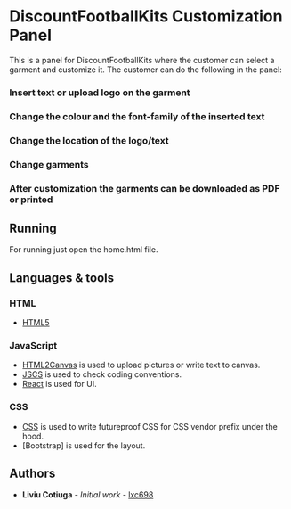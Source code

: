 # DiscountFootballKits Customization Panel

This is a panel for DiscountFootballKits where the customer can select a garment and customize it. The customer can do the following in the panel: 
### Insert text or upload logo on the garment
### Change the colour and the font-family of the inserted text
### Change the location of the logo/text
### Change garments 
### After customization the garments can be downloaded as PDF or printed


## Running

For running just open the home.html file.

## Languages & tools

### HTML

- [HTML5](https://developer.mozilla.org/en-US/docs/Web/Guide/HTML/HTML5)

### JavaScript

- [HTML2Canvas](https://html2canvas.hertzen.com/) is used to upload pictures or write text to canvas.
- [JSCS](https://npmjs.org/package/jscs) is used to check coding conventions.
- [React](http://facebook.github.io/react) is used for UI.

### CSS

- [CSS](http://cssnext.putaindecode.io) is used to write futureproof CSS for CSS vendor prefix under the hood.
- [Bootstrap] is used for the layout.

## Authors

* **Liviu Cotiuga** - *Initial work* - [lxc698](https://github.com/lxc698)




